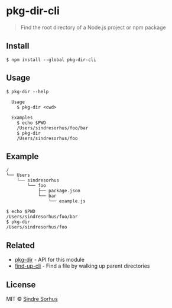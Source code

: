 # pkg-dir-cli

> Find the root directory of a Node.js project or npm package


## Install

```
$ npm install --global pkg-dir-cli
```


## Usage

```
$ pkg-dir --help

  Usage
    $ pkg-dir <cwd>

  Examples
    $ echo $PWD
    /Users/sindresorhus/foo/bar
    $ pkg-dir
    /Users/sindresorhus/foo
```


## Example

```
/
└── Users
    └── sindresorhus
        └── foo
            ├── package.json
            └── bar
                └── example.js
```

```
$ echo $PWD
/Users/sindresorhus/foo/bar
$ pkg-dir
/Users/sindresorhus/foo
```


## Related

- [pkg-dir](https://github.com/sindresorhus/pkg-dir) - API for this module
- [find-up-cli](https://github.com/sindresorhus/find-up-cli) - Find a file by walking up parent directories


## License

MIT © [Sindre Sorhus](https://sindresorhus.com)
